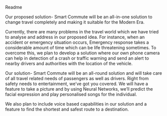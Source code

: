 
Readme

Our proposed solution- Smart Commute will be an all-in-one solution to change travel completely and making it suitable for the Modern Era.

Currently, there are many problems in the travel world which we have tried to analyse and address in our proposed idea. For instance, when an accident or emergency situation occurs, Emergency response takes a considerable amount of time which can be life threatening sometimes. To overcome this, we plan to develop a solution where our own phone camera can  help in detection of a crash or traffic warning and send an alert to nearby drivers and authorities with the location of the vehicle.

Our solution- Smart Commute will be an all-round solution and will take care of all travel related needs of passengers as well as drivers. Right from safety needs to entertainment, we’ve got you covered. We will have a feature to take a picture and by using Neural Networks, we’ll predict the facial expression and play personalised songs for the individual. 

We also plan to include voice based capabilities in our solution and a feature to find the shortest and safest route to a destination.  

